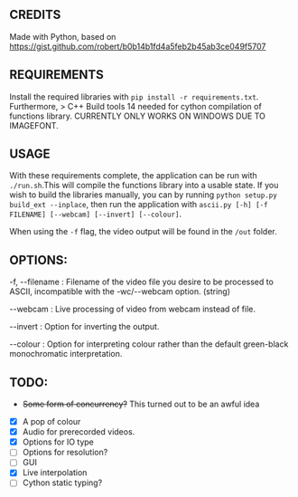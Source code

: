 ## CREDITS

Made with Python, based on https://gist.github.com/robert/b0b14b1fd4a5feb2b45ab3ce049f5707

## REQUIREMENTS

Install the required libraries with `pip install -r requirements.txt`. Furthermore, > C++ Build tools 14 needed for cython compilation of functions library.
CURRENTLY ONLY WORKS ON WINDOWS DUE TO IMAGEFONT.

## USAGE
With these requirements complete, the application can be run with `./run.sh`.This will compile the functions library into a usable state. If you wish to build the libraries manually, you can by running `python setup.py build_ext --inplace`, then run the application with `ascii.py [-h] [-f FILENAME] [--webcam] [--invert] [--colour]`.

When using the `-f` flag, the video output will be found in the `/out` folder.

## OPTIONS:

-f, --filename  : Filename of the video file you desire to be processed to ASCII, incompatible with the -wc/--webcam option. (string)

--webcam   : Live processing of video from webcam instead of file.

--invert    : Option for inverting the output.

--colour        : Option for interpreting colour rather than the default green-black monochromatic interpretation.

## TODO:
- ~~Some form of concurrency?~~ This turned out to be an awful idea
- [x] A pop of colour 
- [x] Audio for prerecorded videos.
- [x] Options for IO type
- [ ] Options for resolution?
- [ ] GUI
- [x] Live interpolation
- [ ] Cython static typing?
